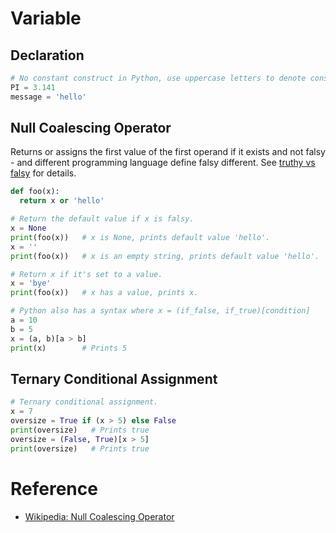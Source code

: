 # Variable

## Declaration

```python
# No constant construct in Python, use uppercase letters to denote constant.
PI = 3.141
message = 'hello'
```

## Null Coalescing Operator

Returns or assigns the first value of the first operand if it exists and not falsy - and different programming language define falsy different. See [truthy vs falsy](../truthy-falsy) for details.

```python
def foo(x):
  return x or 'hello'

# Return the default value if x is falsy.
x = None
print(foo(x))   # x is None, prints default value 'hello'.
x = ''
print(foo(x))   # x is an empty string, prints default value 'hello'.

# Return x if it's set to a value.
x = 'bye'
print(foo(x))   # x has a value, prints x.

# Python also has a syntax where x = (if_false, if_true)[condition]
a = 10
b = 5
x = (a, b)[a > b]
print(x)        # Prints 5
```

## Ternary Conditional Assignment

```python
# Ternary conditional assignment.
x = 7
oversize = True if (x > 5) else False
print(oversize)   # Prints true
oversize = (False, True)[x > 5]
print(oversize)   # Prints true
```

# Reference

* [Wikipedia: Null Coalescing Operator](https://en.wikipedia.org/wiki/Null_coalescing_operator)
